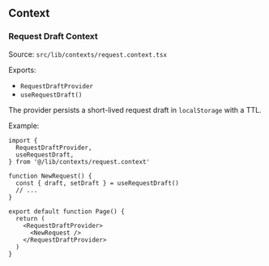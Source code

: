 ## Context

### Request Draft Context

Source: `src/lib/contexts/request.context.tsx`

Exports:

- `RequestDraftProvider`
- `useRequestDraft()`

The provider persists a short-lived request draft in `localStorage` with a TTL.

Example:

```tsx
import {
  RequestDraftProvider,
  useRequestDraft,
} from '@/lib/contexts/request.context'

function NewRequest() {
  const { draft, setDraft } = useRequestDraft()
  // ...
}

export default function Page() {
  return (
    <RequestDraftProvider>
      <NewRequest />
    </RequestDraftProvider>
  )
}
```
